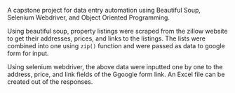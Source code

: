 A capstone project for data entry automation using Beautiful Soup, Selenium Webdriver, and Object
Oriented Programming.

Using beautiful soup, property listings were scraped from the zillow website to get their addresses,
prices, and links to the listings. The lists were combined into one using `zip()` function and were
passed as data to google form for input.

Using selenium webdriver, the above data were inputted one by one to the address, price, and link fields
of the Ggoogle form link. An Excel file can be created out of the responses.
